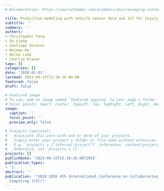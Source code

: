 ```yaml
---
# Documentation: https://sourcethemes.com/academic/docs/managing-content/

title: Predictive modeling with vehicle sensor data and IoT for injury prevention
subtitle: ''
summary: ''
authors:
- Christopher Yang
- Ou Liang
- Santiago Ontanon
- Weimao Ke
- Helen Loeb
- Charlie Klauer
tags: []
categories: []
date: '2018-01-01'
lastmod: 2023-09-15T11:34:16-04:00
featured: false
draft: false

# Featured image
# To use, add an image named `featured.jpg/png` to your page's folder.
# Focal points: Smart, Center, TopLeft, Top, TopRight, Left, Right, BottomLeft, Bottom, BottomRight.
image:
  caption: ''
  focal_point: ''
  preview_only: false

# Projects (optional).
#   Associate this post with one or more of your projects.
#   Simply enter your project's folder or file name without extension.
#   E.g. `projects = ["internal-project"]` references `content/project/deep-learning/index.md`.
#   Otherwise, set `projects = []`.
projects: []
publishDate: '2023-09-15T15:34:16.607299Z'
publication_types:
- '1'
abstract: ''
publication: '*2018 IEEE 4th International Conference on Collaboration and Internet
  Computing (CIC)*'
---
```

